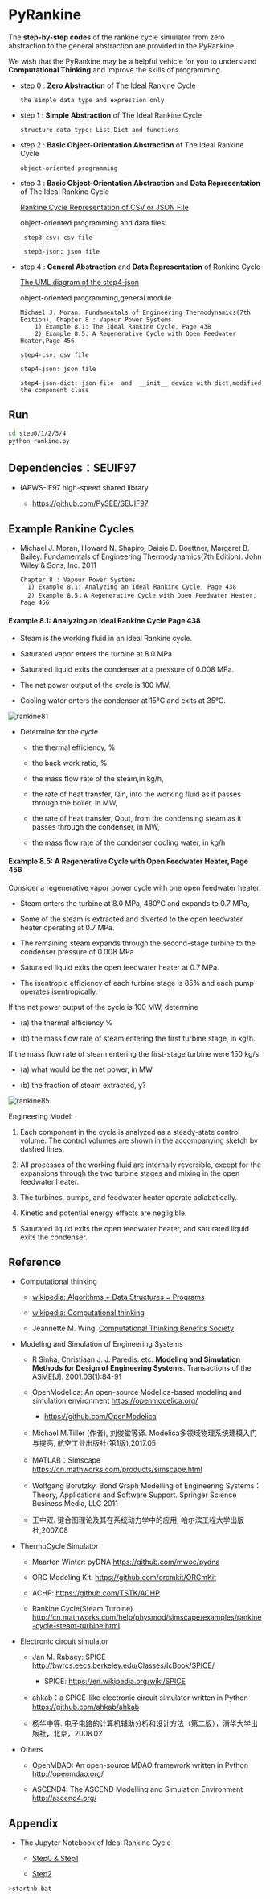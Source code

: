# PyRankine

The **step-by-step codes** of the rankine cycle simulator from zero abstraction to the general abstraction are provided in the  PyRankine.
 
We wish that the PyRankine may be a helpful vehicle for  you to understand **Computational Thinking** and improve the skills of programming.

* step 0 :  **Zero Abstraction** of The Ideal Rankine Cycle

      the simple data type and expression only 

* step 1 : **Simple Abstraction** of The Ideal Rankine Cycle

      structure data type: List,Dict and functions
      
* step 2 : **Basic Object-Orientation Abstraction** of The Ideal Rankine Cycle

      object-oriented programming 
     
* step 3 : **Basic Object-Orientation Abstraction**  and **Data Representation** of The Ideal Rankine Cycle
     
     [Rankine Cycle Representation of CSV or JSON File](./step3/README.md)
     
     object-oriented programming and data files: 
                   
       step3-csv: csv file 

       step3-json: json file
      
* step 4 : **General Abstraction** and **Data Representation** of Rankine Cycle

     [The UML diagram of the step4-json](./step4/UML-STEP4-JSON.md)
                
     object-oriented programming,general module
                      
      Michael J. Moran. Fundamentals of Engineering Thermodynamics(7th Edition), Chapter 8 : Vapour Power Systems 
          1) Example 8.1: The Ideal Rankine Cycle, Page 438
          2) Example 8.5: A Regenerative Cycle with Open Feedwater Heater,Page 456

      step4-csv: csv file

      step4-json: json file       

      step4-json-dict: json file  and  __init__ device with dict,modified the component class       

## Run

```bash
cd step0/1/2/3/4
python rankine.py
``` 

## Dependencies：SEUIF97

* IAPWS-IF97 high-speed shared library

  * https://github.com/PySEE/SEUIF97

## Example Rankine Cycles

* Michael J. Moran, Howard N. Shapiro, Daisie D. Boettner, Margaret B. Bailey. Fundamentals of Engineering Thermodynamics(7th Edition). John Wiley & Sons, Inc. 2011

      Chapter 8 : Vapour Power Systems 
        1) Example 8.1: Analyzing an Ideal Rankine Cycle, Page 438
        2) Example 8.5：A Regenerative Cycle with Open Feedwater Heater, Page 456

####  Example 8.1: Analyzing an Ideal Rankine Cycle  Page 438

   * Steam is the working fluid in an ideal Rankine cycle. 

   * Saturated vapor enters the turbine at 8.0 MPa 
   
   * Saturated liquid exits the condenser at a pressure of 0.008 MPa. 

   * The net power output of the cycle is 100 MW.

   * Cooling water enters the condenser at 15°C and exits at 35°C.

![rankine81](./step4/img/rankine81.jpg)

* Determine for the cycle

  * the thermal efficiency, %

  * the back work ratio,  %

  * the mass flow rate of the steam,in kg/h,

  * the rate of heat transfer, Qin, into the working fluid as it passes through the boiler, in MW,

  * the rate of heat transfer, Qout, from the condensing steam as it passes through the condenser, in MW,

  * the mass flow rate of the condenser cooling water, in kg/h

####  Example 8.5: A Regenerative Cycle with Open Feedwater Heater, Page 456

Consider a regenerative vapor power cycle with one open feedwater heater.

* Steam enters the turbine at 8.0 MPa, 480°C and expands to 0.7 MPa, 

* Some of the steam is extracted and diverted to the open feedwater heater operating at 0.7 MPa. 

* The remaining steam expands through the second-stage turbine to the condenser pressure of 0.008 MPa

* Saturated liquid exits the open feedwater heater at 0.7 MPa. 

* The isentropic efficiency of each turbine  stage is 85% and each pump operates isentropically. 

If the net power output of the cycle is 100 MW, determine

* (a) the thermal efficiency  %

* (b) the mass flow rate of steam entering the first turbine stage, in kg/h.

If the mass flow rate of steam entering the first-stage turbine were 150 kg/s 

* (a) what would be the net power, in MW

* (b) the fraction of steam extracted, y? 

![rankine85](./step4/img/rankine85.jpg)

Engineering Model:

1. Each component in the cycle is analyzed as a steady-state control volume. The control volumes are shown in the accompanying sketch by dashed lines.

2. All processes of the working fluid are internally reversible, except for the expansions through the two turbine stages and mixing in the open feedwater heater.

3. The turbines, pumps, and feedwater heater operate adiabatically.

4. Kinetic and potential energy effects are negligible.

5. Saturated liquid exits the open feedwater heater, and saturated liquid exits the condenser.

## Reference

* Computational thinking

  * [wikipedia: Algorithms + Data Structures = Programs]( https://en.wikipedia.org/wiki/Algorithms_%2B_Data_Structures_%3D_Programs)

  * [wikipedia: Computational thinking]( https://en.wikipedia.org/wiki/Computational_thinking)

  * Jeannette M. Wing. [Computational Thinking Benefits Society]( http://socialissues.cs.toronto.edu/index.html%3Fp=279.html)

* Modeling and Simulation of Engineering Systems

  * R Sinha, Christiaan J. J. Paredis. etc. **Modeling and Simulation Methods for Design of Engineering Systems**. Transactions of the ASME[J]. 2001.03(1):84-91
 
  * OpenModelica: An open-source Modelica-based modeling and simulation environment https://openmodelica.org/

    * https://github.com/OpenModelica

  * Michael M.Tiller (作者),  刘俊堂等译. Modelica多领域物理系统建模入门与提高, 航空工业出版社(第1版),2017.05

  * MATLAB：Simscape https://cn.mathworks.com/products/simscape.html  

  * Wolfgang Borutzky. Bond Graph Modelling of Engineering Systems：Theory, Applications and Software Support. Springer Science Business Media, LLC 2011

  * 王中双. 键合图理论及其在系统动力学中的应用, 哈尔滨工程大学出版社,2007.08

* ThermoCycle Simulator 

    * Maarten Winter: pyDNA https://github.com/mwoc/pydna

    * ORC Modeling Kit: https://github.com/orcmkit/ORCmKit

    * ACHP: https://github.com/TSTK/ACHP 

    * Rankine Cycle(Steam Turbine) http://cn.mathworks.com/help/physmod/simscape/examples/rankine-cycle-steam-turbine.html

*  Electronic circuit simulator 

   * Jan M. Rabaey: SPICE http://bwrcs.eecs.berkeley.edu/Classes/IcBook/SPICE/

      * SPICE: https://en.wikipedia.org/wiki/SPICE

   * ahkab：a SPICE-like electronic circuit simulator written in Python https://github.com/ahkab/ahkab

   * 杨华中等. 电子电路的计算机辅助分析和设计方法（第二版），清华大学出版社，北京，2008.02

* Others

  * OpenMDAO: An open-source MDAO framework written in Python  http://openmdao.org/

  * ASCEND4: The ASCEND Modelling and Simulation Environment  http://ascend4.org/

## Appendix

* The Jupyter Notebook of Ideal Rankine Cycle

  * [Step0 & Step1](http://nbviewer.jupyter.org/github/PySEE/PyRankine/blob/master/notebook/IdealRankineCycle-Step0&1.ipynb)

  * [Step2](http://nbviewer.jupyter.org/github/PySEE/PyRankine/blob/master/notebook/IdealRankineCycle-Step2.ipynb)

```bash
>startnb.bat
```